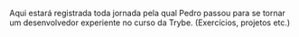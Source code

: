 Aqui estará registrada toda jornada pela qual Pedro passou para se tornar um desenvolvedor experiente no curso da Trybe. (Exercícios, projetos etc.)
